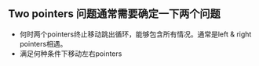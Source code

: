 ## Two pointers 问题通常需要确定一下两个问题
- 何时两个pointers终止移动跳出循环，能够包含所有情况。通常是left & right pointers相遇。
- 满足何种条件下移动左右pointers